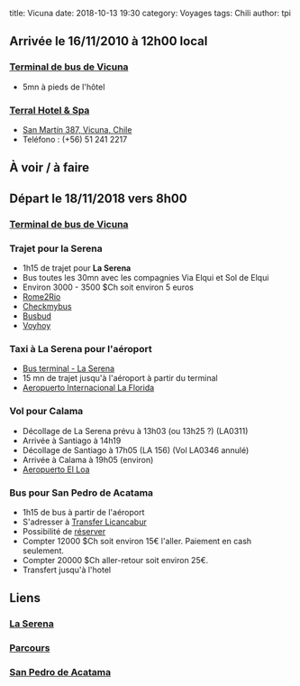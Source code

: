 title: Vicuna
date: 2018-10-13 19:30
category: Voyages
tags: Chili
author: tpi


## Arrivée le 16/11/2010 à 12h00 local

### [Terminal de bus de Vicuna](https://www.google.com/maps/place/Terminal+de+Buses+de+Vicu%C3%B1a/@-30.0353774,-70.7124757,15z/data=!4m5!3m4!1s0x0:0xf183e71792e3c487!8m2!3d-30.0353774!4d-70.7124757)

* 5mn à pieds de l'hôtel

### [Terral Hotel & Spa](http://www.terralhotel.cl/)

* [San Martín 387, Vicuna, Chile](https://www.google.cl/maps/place/San+Mart%C3%ADn+387,+Vicu%C3%B1a,+Regi%C3%B3n+de+Coquimbo,+Chile/@-30.0324004,-70.7155355,17z/data=!3m1!4b1!4m5!3m4!1s0x96901a2bcee447ab:0x73ebdd699cf5930b!8m2!3d-30.0324051!4d-70.7133468?hl=es)
* Teléfono : (+56) 51 241 2217

## À voir / à faire


## Départ le 18/11/2018 vers 8h00

### [Terminal de bus de Vicuna](https://www.google.com/maps/place/Terminal+de+Buses+de+Vicu%C3%B1a/@-30.0353774,-70.7124757,15z/data=!4m5!3m4!1s0x0:0xf183e71792e3c487!8m2!3d-30.0353774!4d-70.7124757)

### Trajet pour la Serena 

* 1h15 de trajet pour **La Serena**
* Bus toutes les 30mn avec les compagnies Via Elqui et Sol de Elqui
* Environ 3000 - 3500 $Ch soit environ 5 euros
* [Rome2Rio](https://wwww.rome2rio.com/fr/)
* [Checkmybus](https://www.checkmybus.fr)
* [Busbud](https://www.busbud.com)
* [Voyhoy](https://voychoy.com)


### Taxi à La Serena pour l'aéroport

* [Bus terminal - La Serena](https://www.google.com/maps/place/Bus+Terminal+-+La+Serena/@-29.9109984,-71.2588082,17z/data=!3m1!4b1!4m5!3m4!1s0x9691ca6eed3102a3:0x4e7a5c06135323cb!8m2!3d-29.9110031!4d-71.2566195)
* 15 mn de trajet jusqu'à l'aéroport à partir du terminal
* [Aeropuerto Internacional La Florida](https://www.google.cl/maps/search/Aeropuerto+Internacional+La+Florida+-+Aeropuerto+La+Florida+-+Coquimbo,+La+Serena,+Chile/@-29.9164329,-71.2041116,17z/data=!3m1!4b1?hl=es)

### Vol pour Calama

* Décollage de La Serena prévu à 13h03 (ou 13h25 ?) (LA0311)
* Arrivée à Santiago à 14h19
* Décollage de Santiago à 17h05 (LA 156) (Vol LA0346 annulé)
* Arrivée à Calama à 19h05 (environ)
* [Aeropuerto El Loa](https://www.google.cl/maps/place/Aeropuerto+El+Loa/@-22.4988477,-68.9384922,13z/data=!4m8!1m2!2m1!1saeropuerto+cerca+de+Calama,+Chile!3m4!1s0x96ac081e3e078f91:0xee9faa9acc913a26!8m2!3d-22.4988465!4d-68.9078504?hl=es)

### Bus pour San Pedro de Acatama

* 1h15 de bus à partir de l'aéroport
* S'adresser à [Transfer Licancabur](http://translicancabur.cl)
* Possibilité de [réserver](http://www.translicancabur.cl/contact.html)
* Compter 12000 $Ch soit environ 15€ l'aller. Paiement en cash seulement.
* Compter 20000 $Ch aller-retour soit environ 25€.
* Transfert jusqu'à l'hotel

## Liens

### [La Serena](http://tse-tse.org/2018/10/la-serena/)

### [Parcours](http://tse-tse.org/2018/10/chili-2018/)

### [San Pedro de Acatama](http://tse-tse.org/2018/10/san-pedro-de-acatama/)
